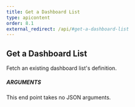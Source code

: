 ```yaml
---
title: Get a Dashboard List
type: apicontent
order: 8.1
external_redirect: /api/#get-a-dashboard-list
---
```


## Get a Dashboard List

Fetch an existing dashboard list's definition.

##### ARGUMENTS

This end point takes no JSON arguments.
